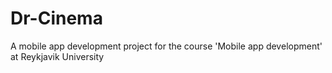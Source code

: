 # Dr-Cinema
A mobile app development project for the course 'Mobile app development' at Reykjavik University
